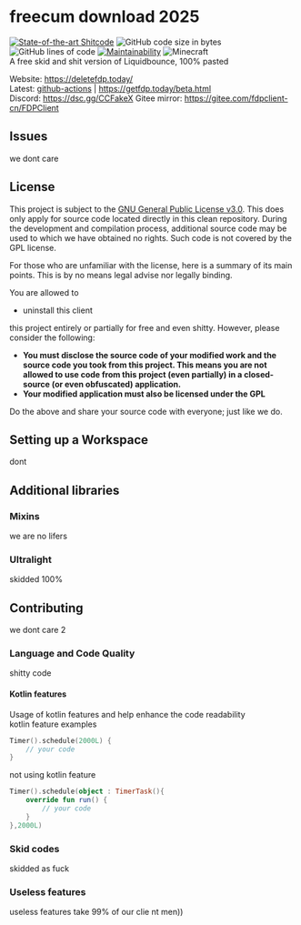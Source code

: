 # freecum download 2025
[![State-of-the-art Shitcode](https://img.shields.io/static/v1?label=State-of-the-art&message=Shitcode&color=7B5804)](https://github.com/trekhleb/state-of-the-art-shitcode)
![GitHub code size in bytes](https://img.shields.io/github/languages/code-size/UnlegitMC/FDPClient)
![GitHub lines of code](https://tokei.rs/b1/github/UnlegitMC/FDPClient)
[![Maintainability](https://api.codeclimate.com/v1/badges/a41ae7bde63c143e426a/maintainability)](https://codeclimate.com/github/UnlegitMC/FDPClient/maintainability)
![Minecraft](https://img.shields.io/badge/game-Minecraft-brightgreen)  
A free skid and shit version of Liquidbounce, 100% pasted

Website: https://deletefdp.today/  
Latest: [github-actions](https://github.com/UnlegitMC/FDPClient/actions/workflows/build.yml?query=event%3Apush) | https://getfdp.today/beta.html  
Discord: https://dsc.gg/CCFakeX
Gitee mirror: https://gitee.com/fdpclient-cn/FDPClient

## Issues
we dont care

## License
This project is subject to the [GNU General Public License v3.0](LICENSE). This does only apply for source code located directly in this clean repository. During the development and compilation process, additional source code may be used to which we have obtained no rights. Such code is not covered by the GPL license.

For those who are unfamiliar with the license, here is a summary of its main points. This is by no means legal advise nor legally binding.

You are allowed to
- uninstall this client

this project entirely or partially for free and even shitty. However, please consider the following:

- **You must disclose the source code of your modified work and the source code you took from this project. This means you are not allowed to use code from this project (even partially) in a closed-source (or even obfuscated) application.**
- **Your modified application must also be licensed under the GPL** 

Do the above and share your source code with everyone; just like we do.

## Setting up a Workspace
dont

## Additional libraries
### Mixins
we are no lifers
### Ultralight
skidded 100%

## Contributing
we dont care 2

### Language and Code Quality
shitty code

#### Kotlin features
Usage of kotlin features and help enhance the code readability    
kotlin feature examples
~~~kotlin
Timer().schedule(2000L) { 
    // your code
}
~~~
not using kotlin feature
~~~kotlin
Timer().schedule(object : TimerTask(){
    override fun run() {
        // your code
    }
},2000L)
~~~

### Skid codes
skidded as fuck

### Useless features
useless features take 99% of our clie nt men))
